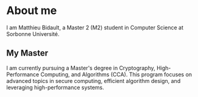 # About me

I am Matthieu Bidault, a Master 2 (M2) student in Computer Science at Sorbonne Université.

## My Master

I am currently pursuing a Master's degree in Cryptography, High-Performance Computing, and Algorithms (CCA). This program focuses on advanced topics in secure computing, efficient algorithm design, and leveraging high-performance systems.
